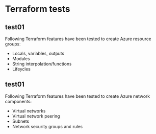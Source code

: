 # Terraform tests
## test01
Following Terraform features have been tested to create Azure resource groups:
- Locals, variables, outputs
- Modules
- String interpolation/functions
- Lifeycles
## test01
Following Terraform features have been tested to create Azure network components:
- Virtual networks
- Virtual network peering
- Subnets
- Network security groups and rules
 
